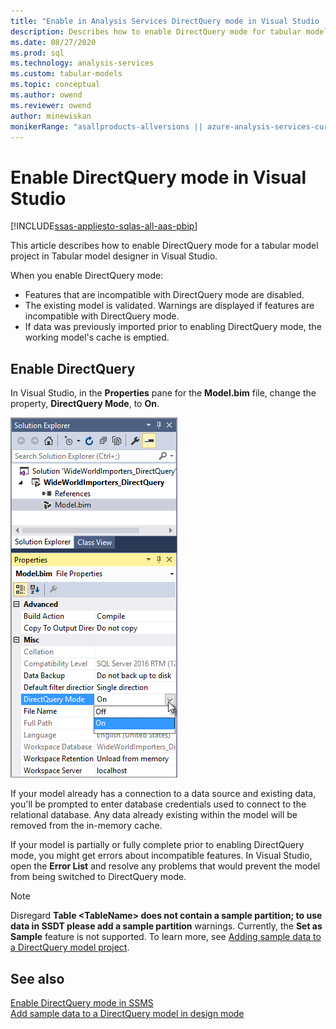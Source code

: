 ```yaml
---
title: "Enable in Analysis Services DirectQuery mode in Visual Studio | Microsoft Docs"
description: Describes how to enable DirectQuery mode for tabular models by using Tabular model designer in Visual Studio.
ms.date: 08/27/2020
ms.prod: sql
ms.technology: analysis-services
ms.custom: tabular-models
ms.topic: conceptual
ms.author: owend
ms.reviewer: owend
author: minewiskan
monikerRange: "asallproducts-allversions || azure-analysis-services-current || power-bi-premium-current || >= sql-analysis-services-2016"
---
```

# Enable DirectQuery mode in Visual Studio

[!INCLUDE[ssas-appliesto-sqlas-all-aas-pbip](../includes/ssas-appliesto-sqlas-all-aas-pbip.md)]

This article describes how to enable DirectQuery mode for a tabular model project in Tabular model designer in Visual Studio.  
  
When you enable DirectQuery mode:

- Features that are incompatible with DirectQuery mode are disabled.  
- The existing model is validated. Warnings are displayed if features are incompatible with DirectQuery mode.  
- If data was previously imported prior to enabling DirectQuery mode, the working model's cache is emptied.  
  
## Enable DirectQuery
  
In Visual Studio, in the **Properties** pane for the **Model.bim** file, change the property, **DirectQuery Mode**, to **On**.  

![Enable DirectQuery mode in Visual Studio](../../analysis-services/tabular-models/media/enable-directquery-mode-in-ssdt.png)
  
If your model already has a connection to a data source and existing data, you'll be prompted to enter database credentials used to connect to the relational database. Any data already existing within the model will be removed from the in-memory cache.  
  
If your model is partially or fully complete prior to enabling DirectQuery mode, you might get errors about incompatible features. In Visual Studio, open the **Error List** and resolve any problems that would prevent the model from being switched to DirectQuery mode.

> [!NOTE]
> Disregard  **Table \<TableName> does not contain a sample partition; to use data in SSDT please add a sample partition** warnings. Currently, the **Set as Sample** feature is not supported. To learn more, see [Adding sample data to a DirectQuery model project](directquery-mode-ssas-tabular.md#adding-sample-data-to-a-directquery-model-project).

## See also

[Enable DirectQuery mode in SSMS](../../analysis-services/tabular-models/enable-directquery-mode-in-ssms.md)  
[Add sample data to a DirectQuery model in design mode](../../analysis-services/tabular-models/add-sample-data-to-a-directquery-model-in-design-mode.md)
